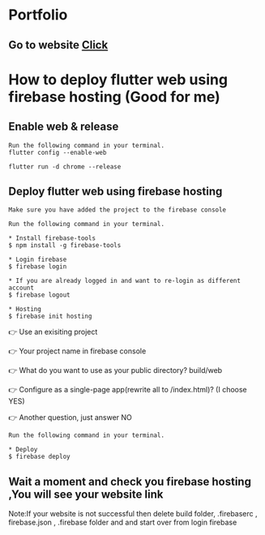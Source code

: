 # Portfolio

## Go to website [Click](https://vohongquan-67e37.firebaseapp.com/#/)


# How to deploy flutter web using firebase hosting (Good for me)

## Enable web & release
```
Run the following command in your terminal.
flutter config --enable-web

flutter run -d chrome --release
```
## Deploy flutter web using firebase hosting
```
Make sure you have added the project to the firebase console

Run the following command in your terminal.

* Install firebase-tools
$ npm install -g firebase-tools

* Login firebase
$ firebase login

* If you are already logged in and want to re-login as different account
$ firebase logout

* Hosting
$ firebase init hosting
```

:point_right: Use an exisiting project

:point_right: Your project name in firebase console

:point_right: What do you want to use as your public directory? build/web

:point_right: Configure as a single-page app(rewrite all to /index.html)? (I choose YES)

:point_right: Another question, just answer NO

```
Run the following command in your terminal.

* Deploy
$ firebase deploy
```
## Wait a moment and check you firebase hosting ,You will see your website link

Note:If your website is not successful then delete build folder, .firebaserc , firebase.json , .firebase folder and and start over from login firebase 
